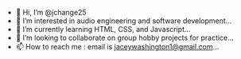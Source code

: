 - 👋 Hi, I’m @jchange25
- 👀 I’m interested in audio engineering and software development...
- 🌱 I’m currently learning HTML, CSS, and Javascript...
- 💞️ I’m looking to collaborate on group hobby projects for practice...
- 📫 How to reach me : email is jaceywashington1@gmail.com...

<!---
jchange25/jchange25 is a ✨ special ✨ repository because its `README.md` (this file) appears on your GitHub profile.
You can click the Preview link to take a look at your changes.
--->
